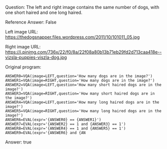 Question: The left and right image contains the same number of dogs, with one short haired and one long haired.

Reference Answer: False

Left image URL: https://thedogsnapper.files.wordpress.com/2011/10/101011_05.jpg

Right image URL: https://i.pinimg.com/736x/22/f0/8a/22f08a80b13b71eb29fd2d713caa418e--vizsla-puppies-viszla-dog.jpg

Original program:

```
ANSWER0=VQA(image=LEFT,question='How many dogs are in the image?')
ANSWER1=VQA(image=RIGHT,question='How many dogs are in the image?')
ANSWER2=VQA(image=LEFT,question='How many short haired dogs are in the image?')
ANSWER3=VQA(image=RIGHT,question='How many short haired dogs are in the image?')
ANSWER4=VQA(image=LEFT,question='How many long haired dogs are in the image?')
ANSWER5=VQA(image=RIGHT,question='How many long haired dogs are in the image?')
ANSWER6=EVAL(expr='{ANSWER0} == {ANSWER1}')
ANSWER7=EVAL(expr='{ANSWER2} == 1 and {ANSWER3} == 1')
ANSWER8=EVAL(expr='{ANSWER4} == 1 and {ANSWER5} == 1')
ANSWER9=EVAL(expr='{ANSWER6} and {AN
```
Answer: true

